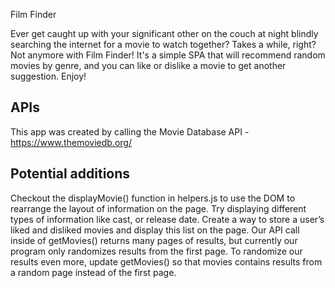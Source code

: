 Film Finder 

Ever get caught up with your significant other on the couch at night blindly searching the internet for a movie to watch together? Takes a while, right? Not anymore with Film Finder! It's a simple SPA that will recommend random movies by genre, and you can like or dislike a movie to get another suggestion. Enjoy! 

## APIs
This app was created by calling the Movie Database API - https://www.themoviedb.org/

## Potential additions 
Checkout the displayMovie() function in helpers.js to use the DOM to rearrange the layout of information on the page. Try displaying different types of information like cast, or release date.
Create a way to store a user’s liked and disliked movies and display this list on the page.
Our API call inside of getMovies() returns many pages of results, but currently our program only randomizes results from the first page. To randomize our results even more, update getMovies() so that movies contains results from a random page instead of the first page.
